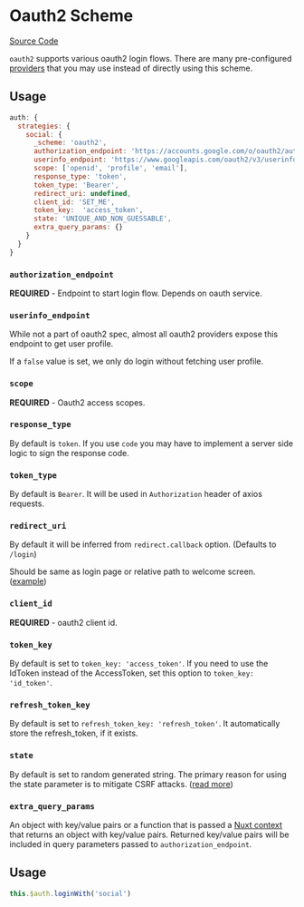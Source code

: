 # Oauth2 Scheme

[Source Code](https://github.com/nuxt-community/auth-module/blob/dev/lib/schemes/oauth2.js)

`oauth2` supports various oauth2 login flows. There are many pre-configured [providers](../providers/README.md)  that you may use instead of directly using this scheme.

## Usage

```js
auth: {
  strategies: {
    social: {
      _scheme: 'oauth2',
      authorization_endpoint: 'https://accounts.google.com/o/oauth2/auth',
      userinfo_endpoint: 'https://www.googleapis.com/oauth2/v3/userinfo',
      scope: ['openid', 'profile', 'email'],
      response_type: 'token',
      token_type: 'Bearer',
      redirect_uri: undefined,
      client_id: 'SET_ME',
      token_key:  'access_token',
      state: 'UNIQUE_AND_NON_GUESSABLE',
      extra_query_params: {}
    }
  }
}
```

### `authorization_endpoint`

**REQUIRED** - Endpoint to start login flow. Depends on oauth service.

### `userinfo_endpoint`

While not a part of oauth2 spec, almost all oauth2 providers expose this endpoint to get user profile.

If a `false` value is set, we only do login without fetching user profile.

### `scope`

**REQUIRED** -  Oauth2 access scopes.

### `response_type`

By default is `token`. If you use `code` you may have to implement a server side logic to sign the response code.

### `token_type`

By default is `Bearer`. It will be used in `Authorization` header of axios requests.

### `redirect_uri`

By default it will be inferred from `redirect.callback` option. (Defaults to `/login`)

Should be same as login page or relative path to welcome screen. ([example](https://github.com/nuxt-community/auth-module/blob/dev/examples/demo/pages/callback.vue))

### `client_id`

**REQUIRED** - oauth2 client id.

### `token_key`

By default is set to `token_key: 'access_token'`. If you need to use the IdToken instead of the AccessToken, set this option to `token_key: 'id_token'`.

### `refresh_token_key`

By default is set to `refresh_token_key: 'refresh_token'`. It automatically store the refresh_token, if it exists.

### `state`

By default is set to random generated string.
The primary reason for using the state parameter is to mitigate CSRF attacks. ([read more](https://auth0.com/docs/protocols/oauth2/oauth-state))

### `extra_query_params`

An object with key/value pairs or a function that is passed a [Nuxt context](https://nuxtjs.org/api/context) that returns an object with key/value pairs. Returned key/value pairs will be included in query parameters passed to `authorization_endpoint`.

## Usage

```js
this.$auth.loginWith('social')
```
